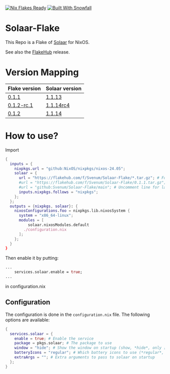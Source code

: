 <a href="https://nixos.wiki/wiki/Flakes" target="_blank"><img alt="Nix Flakes Ready" src="https://img.shields.io/static/v1?logo=nixos&logoColor=d8dee9&label=Nix%20Flakes&labelColor=5e81ac&message=Ready&color=d8dee9&style=for-the-badge"></a>
<a href="https://github.com/snowfallorg/lib" target="_blank"><img alt="Built With Snowfall" src="https://img.shields.io/static/v1?logoColor=d8dee9&label=Built%20With&labelColor=5e81ac&message=Snowfall&color=d8dee9&style=for-the-badge"></a>

# Solaar-Flake
This Repo is a Flake of [Solaar](https://github.com/pwr-Solaar/Solaar) for NixOS.

See also the [FlakeHub](https://flakehub.com/flake/Svenum/Solaar-Flake) release.

# Version Mapping

|Flake version|Solaar version|
|-|-|
|[0.1.1](https://github.com/Svenum/Solaar-Flake/releases/tag/0.1.1)|[1.1.13](https://github.com/pwr-Solaar/Solaar/releases/tag/1.1.13)|
|[0.1.2-rc.1](https://github.com/Svenum/Solaar-Flake/releases/tag/0.1.2-rc.1)|[1.1.14rc4](https://github.com/pwr-Solaar/Solaar/releases/tag/1.1.14rc4)|
|[0.1.2](https://github.com/Svenum/Solaar-Flake/releases/tag/0.1.2)|[1.1.14](https://github.com/pwr-Solaar/Solaar/releases/tag/1.1.14)|

# How to use?

Import
```nix
{
  inputs = {
    nixpkgs.url = "github:NixOS/nixpkgs/nixos-24.05";
    solaar = {
      url = "https://flakehub.com/f/Svenum/Solaar-Flake/*.tar.gz"; # For latest stable version
      #url = "https://flakehub.com/f/Svenum/Solaar-Flake/0.1.1.tar.gz"; # uncomment line for solaar version 1.1.13
      #url = "github:Svenum/Solaar-Flake/main"; # Uncomment line for latest unstable version
      inputs.nixpkgs.follows = "nixpkgs";
    };
  };
  outputs = {nixpkgs, solaar}: {
    nixosConfigurations.foo = nixpkgs.lib.nixosSystem {
      system = "x86_64-linux";
      modules = [
          solaar.nixosModules.default
        ./configuration.nix
      ];
    };
  }
}
```
Then enable it by putting:
```nix
...
    services.solaar.enable = true;
...
```
in configuration.nix

## Configuration

The configuration is done in the `configuration.nix` file. The following options are available:

```nix
{
  services.solaar = {
    enable = true; # Enable the service
    package = pkgs.solaar; # The package to use
    window = "hide"; # Show the window on startup (show, *hide*, only [window only])
    batteryIcons = "regular"; # Which battery icons to use (*regular*, symbolic, solaar)
    extraArgs = ""; # Extra arguments to pass to solaar on startup
  };
}
```
